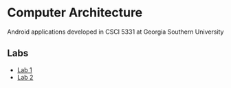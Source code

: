 # Computer Architecture

Android applications developed in CSCI 5331 at Georgia Southern University

## Labs

* [Lab 1](CSCI_5331_Spring2017_Palmer_Lab01)
* [Lab 2](Lab02)
